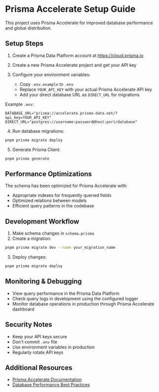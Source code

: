 # Prisma Accelerate Setup Guide

This project uses Prisma Accelerate for improved database performance and global distribution.

## Setup Steps

1. Create a Prisma Data Platform account at https://cloud.prisma.io

2. Create a new Prisma Accelerate project and get your API key

3. Configure your environment variables:
   - Copy `.env.example` to `.env`
   - Replace `YOUR_API_KEY` with your actual Prisma Accelerate API key
   - Add your direct database URL as `DIRECT_URL` for migrations

Example `.env`:
```env
DATABASE_URL="prisma://accelerate.prisma-data.net/?api_key=YOUR_API_KEY"
DIRECT_URL="postgres://username:password@host:port/database"
```

4. Run database migrations:
```bash
pnpm prisma migrate deploy
```

5. Generate Prisma Client:
```bash
pnpm prisma generate
```

## Performance Optimizations

The schema has been optimized for Prisma Accelerate with:
- Appropriate indexes for frequently queried fields
- Optimized relations between models
- Efficient query patterns in the codebase

## Development Workflow

1. Make schema changes in `schema.prisma`
2. Create a migration:
```bash
pnpm prisma migrate dev --name your_migration_name
```
3. Deploy changes:
```bash
pnpm prisma migrate deploy
```

## Monitoring & Debugging

- View query performance in the Prisma Data Platform
- Check query logs in development using the configured logger
- Monitor database operations in production through Prisma Accelerate dashboard

## Security Notes

- Keep your API keys secure
- Don't commit `.env` file
- Use environment variables in production
- Regularly rotate API keys

## Additional Resources

- [Prisma Accelerate Documentation](https://www.prisma.io/docs/concepts/components/prisma-data-platform/accelerate)
- [Database Performance Best Practices](https://www.prisma.io/docs/guides/performance-and-optimization)
